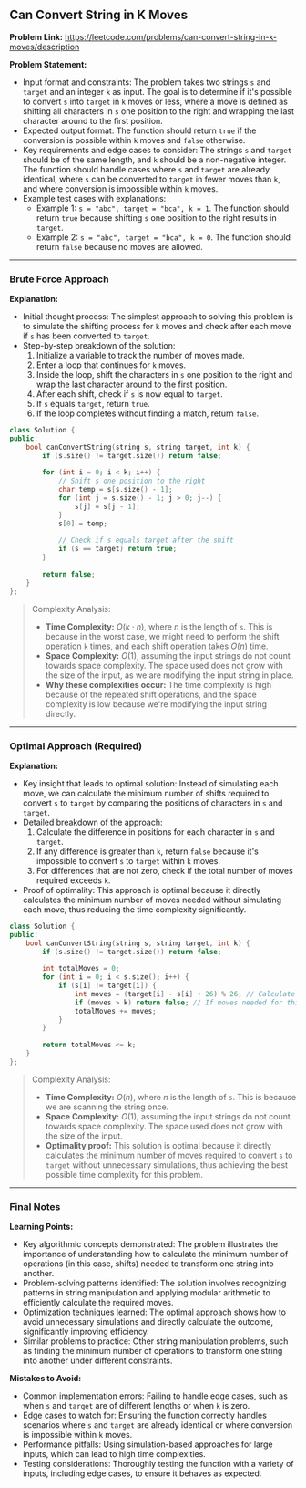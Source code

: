 ## Can Convert String in K Moves

**Problem Link:** https://leetcode.com/problems/can-convert-string-in-k-moves/description

**Problem Statement:**
- Input format and constraints: The problem takes two strings `s` and `target` and an integer `k` as input. The goal is to determine if it's possible to convert `s` into `target` in `k` moves or less, where a move is defined as shifting all characters in `s` one position to the right and wrapping the last character around to the first position.
- Expected output format: The function should return `true` if the conversion is possible within `k` moves and `false` otherwise.
- Key requirements and edge cases to consider: The strings `s` and `target` should be of the same length, and `k` should be a non-negative integer. The function should handle cases where `s` and `target` are already identical, where `s` can be converted to `target` in fewer moves than `k`, and where conversion is impossible within `k` moves.
- Example test cases with explanations: 
    - Example 1: `s = "abc", target = "bca", k = 1`. The function should return `true` because shifting `s` one position to the right results in `target`.
    - Example 2: `s = "abc", target = "bca", k = 0`. The function should return `false` because no moves are allowed.

---

### Brute Force Approach

**Explanation:**
- Initial thought process: The simplest approach to solving this problem is to simulate the shifting process for `k` moves and check after each move if `s` has been converted to `target`.
- Step-by-step breakdown of the solution: 
    1. Initialize a variable to track the number of moves made.
    2. Enter a loop that continues for `k` moves.
    3. Inside the loop, shift the characters in `s` one position to the right and wrap the last character around to the first position.
    4. After each shift, check if `s` is now equal to `target`.
    5. If `s` equals `target`, return `true`.
    6. If the loop completes without finding a match, return `false`.

```cpp
class Solution {
public:
    bool canConvertString(string s, string target, int k) {
        if (s.size() != target.size()) return false;
        
        for (int i = 0; i < k; i++) {
            // Shift s one position to the right
            char temp = s[s.size() - 1];
            for (int j = s.size() - 1; j > 0; j--) {
                s[j] = s[j - 1];
            }
            s[0] = temp;
            
            // Check if s equals target after the shift
            if (s == target) return true;
        }
        
        return false;
    }
};
```

> Complexity Analysis:
> - **Time Complexity:** $O(k \cdot n)$, where $n$ is the length of `s`. This is because in the worst case, we might need to perform the shift operation `k` times, and each shift operation takes $O(n)$ time.
> - **Space Complexity:** $O(1)$, assuming the input strings do not count towards space complexity. The space used does not grow with the size of the input, as we are modifying the input string in place.
> - **Why these complexities occur:** The time complexity is high because of the repeated shift operations, and the space complexity is low because we're modifying the input string directly.

---

### Optimal Approach (Required)

**Explanation:**
- Key insight that leads to optimal solution: Instead of simulating each move, we can calculate the minimum number of shifts required to convert `s` to `target` by comparing the positions of characters in `s` and `target`.
- Detailed breakdown of the approach: 
    1. Calculate the difference in positions for each character in `s` and `target`.
    2. If any difference is greater than `k`, return `false` because it's impossible to convert `s` to `target` within `k` moves.
    3. For differences that are not zero, check if the total number of moves required exceeds `k`.
- Proof of optimality: This approach is optimal because it directly calculates the minimum number of moves needed without simulating each move, thus reducing the time complexity significantly.

```cpp
class Solution {
public:
    bool canConvertString(string s, string target, int k) {
        if (s.size() != target.size()) return false;
        
        int totalMoves = 0;
        for (int i = 0; i < s.size(); i++) {
            if (s[i] != target[i]) {
                int moves = (target[i] - s[i] + 26) % 26; // Calculate moves needed for this character
                if (moves > k) return false; // If moves needed for this character exceeds k, return false
                totalMoves += moves;
            }
        }
        
        return totalMoves <= k;
    }
};
```

> Complexity Analysis:
> - **Time Complexity:** $O(n)$, where $n$ is the length of `s`. This is because we are scanning the string once.
> - **Space Complexity:** $O(1)$, assuming the input strings do not count towards space complexity. The space used does not grow with the size of the input.
> - **Optimality proof:** This solution is optimal because it directly calculates the minimum number of moves required to convert `s` to `target` without unnecessary simulations, thus achieving the best possible time complexity for this problem.

---

### Final Notes

**Learning Points:**
- Key algorithmic concepts demonstrated: The problem illustrates the importance of understanding how to calculate the minimum number of operations (in this case, shifts) needed to transform one string into another.
- Problem-solving patterns identified: The solution involves recognizing patterns in string manipulation and applying modular arithmetic to efficiently calculate the required moves.
- Optimization techniques learned: The optimal approach shows how to avoid unnecessary simulations and directly calculate the outcome, significantly improving efficiency.
- Similar problems to practice: Other string manipulation problems, such as finding the minimum number of operations to transform one string into another under different constraints.

**Mistakes to Avoid:**
- Common implementation errors: Failing to handle edge cases, such as when `s` and `target` are of different lengths or when `k` is zero.
- Edge cases to watch for: Ensuring the function correctly handles scenarios where `s` and `target` are already identical or where conversion is impossible within `k` moves.
- Performance pitfalls: Using simulation-based approaches for large inputs, which can lead to high time complexities.
- Testing considerations: Thoroughly testing the function with a variety of inputs, including edge cases, to ensure it behaves as expected.